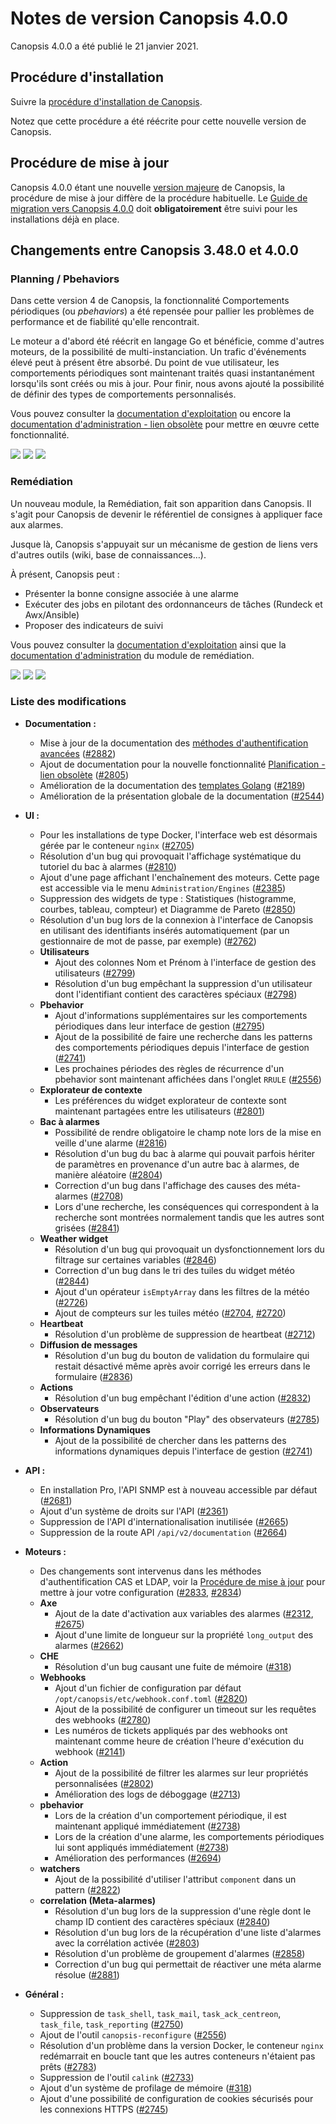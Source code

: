 # Notes de version Canopsis 4.0.0

Canopsis 4.0.0 a été publié le 21 janvier 2021.

## Procédure d'installation

Suivre la [procédure d'installation de Canopsis](../guide-administration/installation/index.md).

Notez que cette procédure a été réécrite pour cette nouvelle version de Canopsis.

## Procédure de mise à jour

Canopsis 4.0.0 étant une nouvelle [version majeure](../guide-administration/mise-a-jour/numeros-version-canopsis.md) de Canopsis, la procédure de mise à jour diffère de la procédure habituelle. Le [Guide de migration vers Canopsis 4.0.0](migration/migration-4.0.0.md) doit **obligatoirement** être suivi pour les installations déjà en place.

## Changements entre Canopsis 3.48.0 et 4.0.0

### Planning / Pbehaviors

Dans cette version 4 de Canopsis, la fonctionnalité Comportements périodiques (ou *pbehaviors*) a été repensée pour pallier les problèmes de performance et de fiabilité qu'elle rencontrait.

Le moteur a d'abord été réécrit en langage Go et bénéficie, comme d'autres moteurs, de la possibilité de multi-instanciation. Un trafic d'événements élevé peut à présent être absorbé.
Du point de vue utilisateur, les comportements périodiques sont maintenant traités quasi instantanément lorsqu'ils sont créés ou mis à jour.
Pour finir, nous avons ajouté la possibilité de définir des types de comportements personnalisés.

Vous pouvez consulter la [documentation d'exploitation](../guide-utilisation/cas-d-usage/comportements_periodiques.md) ou encore la [documentation d'administration - lien obsolète]() pour mettre en œuvre cette fonctionnalité.

![](./img/4.0.0-planning-1.png)
![](./img/4.0.0-planning-2.png)
![](./img/4.0.0-planning-3.png)

### Remédiation

Un nouveau module, la Remédiation, fait son apparition dans Canopsis. Il s'agit pour Canopsis de devenir le référentiel de consignes à appliquer face aux alarmes.

Jusque là, Canopsis s'appuyait sur un mécanisme de gestion de liens vers d'autres outils (wiki, base de connaissances…).

À présent, Canopsis peut :

* Présenter la bonne consigne associée à une alarme
* Exécuter des jobs en pilotant des ordonnanceurs de tâches (Rundeck et Awx/Ansible)
* Proposer des indicateurs de suivi

Vous pouvez consulter la [documentation d'exploitation](../guide-utilisation/remediation/index.md) ainsi que la [documentation d'administration](../guide-administration/remediation/index.md) du module de remédiation.

![](./img/4.0.0-remediation-1.png)
![](./img/4.0.0-remediation-2.png)
![](./img/4.0.0-remediation-3.png)

### Liste des modifications

*  **Documentation :**
    * Mise à jour de la documentation des [méthodes d'authentification avancées](../guide-administration/administration-avancee/methodes-authentification-avancees.md) ([#2882](https://git.canopsis.net/canopsis/canopsis/-/issues/2882))
    * Ajout de documentation pour la nouvelle fonctionnalité [Planification - lien obsolète]() ([#2805](https://git.canopsis.net/canopsis/canopsis/-/issues/2805))
    * Amélioration de la documentation des [templates Golang](../guide-utilisation/templates-go/) ([#2189](https://git.canopsis.net/canopsis/canopsis/-/issues/2189))
    * Amélioration de la présentation globale de la documentation ([#2544](https://git.canopsis.net/canopsis/canopsis/-/issues/2544))
*  **UI :**
    * Pour les installations de type Docker, l'interface web est désormais gérée par le conteneur `nginx` ([#2705](https://git.canopsis.net/canopsis/canopsis/-/issues/2705))
    * Résolution d'un bug qui provoquait l'affichage systématique du tutoriel du bac à alarmes ([#2810](https://git.canopsis.net/canopsis/canopsis/-/issues/2810))
    * Ajout d'une page affichant l'enchaînement des moteurs. Cette page est accessible via le menu `Administration/Engines` ([#2385](https://git.canopsis.net/canopsis/canopsis/-/issues/2385))
    * Suppression des widgets de type : Statistiques (histogramme, courbes, tableau, compteur) et Diagramme de Pareto ([#2850](https://git.canopsis.net/canopsis/canopsis/-/issues/2850))
    * Résolution d'un bug lors de la connexion à l'interface de Canopsis en utilisant des identifiants insérés automatiquement (par un gestionnaire de mot de passe, par exemple) ([#2762](https://git.canopsis.net/canopsis/canopsis/-/issues/2762))
    * **Utilisateurs**
        * Ajout des colonnes Nom et Prénom à l'interface de gestion des utilisateurs ([#2799](https://git.canopsis.net/canopsis/canopsis/-/issues/2799))
        * Résolution d'un bug empêchant la suppression d'un utilisateur dont l'identifiant contient des caractères spéciaux ([#2798](https://git.canopsis.net/canopsis/canopsis/-/issues/2798))
    * **Pbehavior**
        * Ajout d'informations supplémentaires sur les comportements périodiques dans leur interface de gestion ([#2795](https://git.canopsis.net/canopsis/canopsis/-/issues/2795))
        * Ajout de la possibilité de faire une recherche dans les patterns des comportements périodiques depuis l'interface de gestion ([#2741](https://git.canopsis.net/canopsis/canopsis/-/issues/2741))
        * Les prochaines périodes des règles de récurrence d'un pbehavior sont maintenant affichées dans l'onglet `RRULE` ([#2556](https://git.canopsis.net/canopsis/canopsis/-/issues/2556))
    * **Explorateur de contexte**
        * Les préférences du widget explorateur de contexte sont maintenant partagées entre les utilisateurs ([#2801](https://git.canopsis.net/canopsis/canopsis/-/issues/2801))
    * **Bac à alarmes**
        * Possibilité de rendre obligatoire le champ note lors de la mise en veille d'une alarme ([#2816](https://git.canopsis.net/canopsis/canopsis/-/issues/2816))
        * Résolution d'un bug du bac à alarme qui pouvait parfois hériter de paramètres en provenance d'un autre bac à alarmes, de manière aléatoire ([#2804](https://git.canopsis.net/canopsis/canopsis/-/issues/2804))
        * Correction d'un bug dans l'affichage des causes des méta-alarmes ([#2708](https://git.canopsis.net/canopsis/canopsis/-/issues/2708))
        * Lors d'une recherche, les conséquences qui correspondent à la recherche sont montrées normalement tandis que les autres sont grisées ([#2841](https://git.canopsis.net/canopsis/canopsis/-/issues/2841))
    * **Weather widget**
        * Résolution d'un bug qui provoquait un dysfonctionnement lors du filtrage sur certaines variables ([#2846](https://git.canopsis.net/canopsis/canopsis/-/issues/2846))
        * Correction d'un bug dans le tri des tuiles du widget météo ([#2844](https://git.canopsis.net/canopsis/canopsis/-/issues/2844))
        * Ajout d'un opérateur `isEmptyArray` dans les filtres de la météo ([#2726](https://git.canopsis.net/canopsis/canopsis/-/issues/2726))
        * Ajout de compteurs sur les tuiles météo ([#2704](https://git.canopsis.net/canopsis/canopsis/-/issues/2704), [#2720](https://git.canopsis.net/canopsis/canopsis/-/issues/2720))
    * **Heartbeat**
        * Résolution d'un problème de suppression de heartbeat ([#2712](https://git.canopsis.net/canopsis/canopsis/-/issues/2712))
    * **Diffusion de messages**
        * Résolution d'un bug du bouton de validation du formulaire qui restait désactivé même après avoir corrigé les erreurs dans le formulaire ([#2836](https://git.canopsis.net/canopsis/canopsis/-/issues/2836))
    * **Actions**
        * Résolution d'un bug empêchant l'édition d'une action ([#2832](https://git.canopsis.net/canopsis/canopsis/-/issues/2832))
    * **Observateurs**
        * Résolution d'un bug du bouton "Play" des observateurs ([#2785](https://git.canopsis.net/canopsis/canopsis/-/issues/2785))
    * **Informations Dynamiques**
        * Ajout de la possibilité de chercher dans les patterns des informations dynamiques depuis l'interface de gestion ([#2741](https://git.canopsis.net/canopsis/canopsis/-/issues/2741))

*  **API :**
    * En installation Pro, l'API SNMP est à nouveau accessible par défaut ([#2681](https://git.canopsis.net/canopsis/canopsis/-/issues/2681))
    * Ajout d'un système de droits sur l'API ([#2361](https://git.canopsis.net/canopsis/canopsis/-/issues/2361))
    * Suppression de l'API d'internationalisation inutilisée ([#2665](https://git.canopsis.net/canopsis/canopsis/-/issues/2665))
    * Suppression de la route API `/api/v2/documentation` ([#2664](https://git.canopsis.net/canopsis/canopsis/-/issues/2664))
*  **Moteurs :**
    * Des changements sont intervenus dans les méthodes d'authentification CAS et LDAP, voir la [Procédure de mise à jour](#procedure-de-mise-a-jour) pour mettre à jour votre configuration ([#2833](https://git.canopsis.net/canopsis/canopsis/-/issues/2833), [#2834](https://git.canopsis.net/canopsis/canopsis/-/issues/2834))
    * **Axe**
        * Ajout de la date d'activation aux variables des alarmes ([#2312](https://git.canopsis.net/canopsis/canopsis/-/issues/2312), [#2675](https://git.canopsis.net/canopsis/canopsis/-/issues/2675))
        * Ajout d'une limite de longueur sur la propriété `long_output` des alarmes ([#2662](https://git.canopsis.net/canopsis/canopsis/-/issues/2662))
    * **CHE**
        * Résolution d'un bug causant une fuite de mémoire ([#318](https://git.canopsis.net/canopsis/go-engines/-/issues/318))
    * **Webhooks**
        * Ajout d'un fichier de configuration par défaut `/opt/canopsis/etc/webhook.conf.toml` ([#2820](https://git.canopsis.net/canopsis/canopsis/-/issues/2820))
        * Ajout de la possibilité de configurer un timeout sur les requêtes des webhooks ([#2780](https://git.canopsis.net/canopsis/canopsis/-/issues/2780))
        * Les numéros de tickets appliqués par des webhooks ont maintenant comme heure de création l'heure d'exécution du webhook ([#2141](https://git.canopsis.net/canopsis/canopsis/-/issues/2141))
    * **Action**
        * Ajout de la possibilité de filtrer les alarmes sur leur propriétés personnalisées ([#2802](https://git.canopsis.net/canopsis/canopsis/-/issues/2802))
        * Amélioration des logs de déboggage ([#2713](https://git.canopsis.net/canopsis/canopsis/-/issues/2713))
    * **pbehavior**
        * Lors de la création d'un comportement périodique, il est maintenant appliqué immédiatement ([#2738](https://git.canopsis.net/canopsis/canopsis/-/issues/2738))
        * Lors de la création d'une alarme, les comportements périodiques lui sont appliqués immédiatement ([#2738](https://git.canopsis.net/canopsis/canopsis/-/issues/2738))
        * Amélioration des performances ([#2694](https://git.canopsis.net/canopsis/canopsis/-/issues/2694))
    * **watchers**
        * Ajout de la possibilité d'utiliser l'attribut `component` dans un pattern ([#2822](https://git.canopsis.net/canopsis/canopsis/-/issues/2822))
    * **correlation (Meta-alarmes)**
        * Résolution d'un bug lors de la suppression d'une règle dont le champ ID contient des caractères spéciaux ([#2840](https://git.canopsis.net/canopsis/canopsis/-/issues/2840))
        * Résolution d'un bug lors de la récupération d'une liste d'alarmes avec la corrélation activée ([#2803](https://git.canopsis.net/canopsis/canopsis/-/issues/2803))
        * Résolution d'un problème de groupement d'alarmes ([#2858](https://git.canopsis.net/canopsis/canopsis/-/issues/2858))
        * Correction d'un bug qui permettait de réactiver une méta alarme résolue ([#2881](https://git.canopsis.net/canopsis/canopsis/-/issues/2881))
*  **Général :**
    * Suppression de `task_shell`, `task_mail`, `task_ack_centreon`, `task_file`, `task_reporting` ([#2750](https://git.canopsis.net/canopsis/canopsis/-/issues/2750))
    * Ajout de l'outil `canopsis-reconfigure` ([#2556](https://git.canopsis.net/canopsis/canopsis/-/issues/2556))
    * Résolution d'un problème dans la version Docker, le conteneur `nginx` redémarrait en boucle tant que les autres conteneurs n'étaient pas prêts ([#2783](https://git.canopsis.net/canopsis/canopsis/-/issues/2783))
    * Suppression de l'outil `calink` ([#2733](https://git.canopsis.net/canopsis/canopsis/-/issues/2733))
    * Ajout d'un système de profilage de mémoire ([#318](https://git.canopsis.net/canopsis/go-engines/-/issues/318))
    * Ajout d'une possibilité de configuration de cookies sécurisés pour les connexions HTTPS ([#2745](https://git.canopsis.net/canopsis/canopsis/-/issues/2745))
